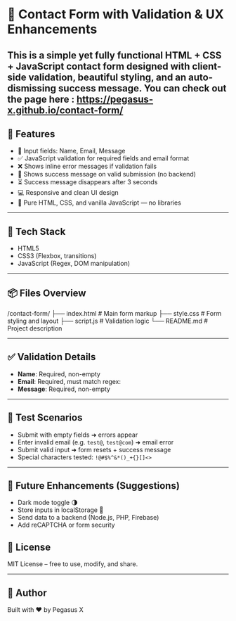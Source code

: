 # 💬 Contact Form with Validation & UX Enhancements

This is a simple yet fully functional **HTML + CSS + JavaScript** contact form designed with **client-side validation**, **beautiful styling**, and an auto-dismissing **success message**.
You can check out the page here : https://pegasus-x.github.io/contact-form/
---

## 🚀 Features

- 🧾 Input fields: Name, Email, Message
- ✅ JavaScript validation for required fields and email format
- ❌ Shows inline error messages if validation fails
- 🎉 Shows success message on valid submission (no backend)
- ⏳ Success message disappears after 3 seconds
- 💻 Responsive and clean UI design
- 📜 Pure HTML, CSS, and vanilla JavaScript — no libraries

---

## 🧰 Tech Stack

- HTML5
- CSS3 (Flexbox, transitions)
- JavaScript (Regex, DOM manipulation)

---

## 📦 Files Overview

/contact-form/
├── index.html # Main form markup
├── style.css # Form styling and layout
├── script.js # Validation logic
└── README.md # Project description

---

## ✅ Validation Details

- **Name**: Required, non-empty
- **Email**: Required, must match regex:
- **Message**: Required, non-empty

---

## 🧪 Test Scenarios

- Submit with empty fields ➜ errors appear
- Enter invalid email (e.g. `test@`, `test@com`) ➜ email error
- Submit valid input ➜ form resets + success message
- Special characters tested: `!@#$%^&*()_+{}[]<>`

---

## 🧠 Future Enhancements (Suggestions)

- Dark mode toggle 🌗
- Store inputs in localStorage 🧠
- Send data to a backend (Node.js, PHP, Firebase)
- Add reCAPTCHA or form security


## 📄 License

MIT License – free to use, modify, and share.

---

## 🙌 Author

Built with ❤️ by Pegasus X


